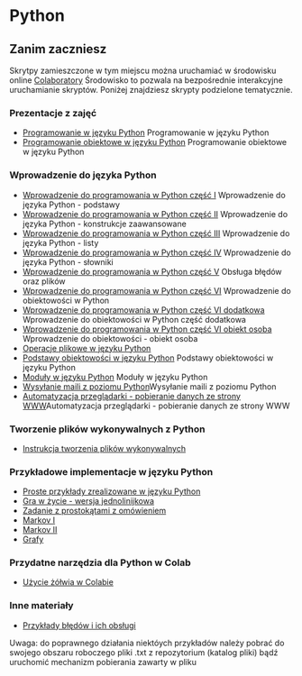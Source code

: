 # Python

## Zanim zaczniesz
Skrytpy zamieszczone w tym miejscu można uruchamiać w środowisku online [Colaboratory](https://colab.research.google.com) Środowisko to pozwala na bezpośrednie interakcyjne uruchamianie skryptów. Poniżej znajdziesz skrypty podzielone tematycznie.

### Prezentacje z zajęć
* [Programowanie w języku Python](https://github.com/rroszczyk/Python/blob/master/Prezentacje/Python_II.pdf) Programowanie w języku Python
* [Programowanie obiektowe w języku Python](https://github.com/rroszczyk/Python/blob/master/Prezentacje/Python_IV.pdf) Programowanie obiektowe w języku Python

### Wprowadzenie do języka Python
* [Wprowadzenie do programowania w Python część I](https://colab.research.google.com/github/rroszczyk/Python/blob/master/podstawy_programowania_w_Python_I.ipynb)
Wprowadzenie do języka Python - podstawy
* [Wprowadzenie do programowania w Python część II](https://colab.research.google.com/github/rroszczyk/Python/blob/master/podstawy_programowania_w_Python_II.ipynb)
Wprowadzenie do języka Python - konstrukcje zaawansowane
* [Wprowadzenie do programowania w Python część III](https://colab.research.google.com/github/rroszczyk/Python/blob/master/podstawy_programowania_w_Pyton_III.ipynb)
Wprowadzenie do języka Python - listy
* [Wprowadzenie do programowania w Python część IV](https://colab.research.google.com/github/rroszczyk/Python/blob/master/podstawy_programowania_w_Pyton_IV.ipynb)
Wprowadzenie do języka Python - słowniki
* [Wprowadzenie do programowania w Python część V](https://colab.research.google.com/github/rroszczyk/Python/blob/master/podstawy_programowania_w_Pyton_V.ipynb)
Obsługa błędów oraz plików
* [Wprowadzenie do programowania w Python część VI](https://colab.research.google.com/github/rroszczyk/Python/blob/master/podstawy_programowania_w_Pyton_VI.ipynb)
Wprowadzenie do obiektowości w Python
* [Wprowadzenie do programowania w Python część VI dodatkowa](https://colab.research.google.com/github/rroszczyk/Python/blob/master/podstawy_programowania_w_Pyton_VI_dodatkowe.ipynb)
Wprowadzenie do obiektowości w Python część dodatkowa
* [Wprowadzenie do programowania w Python część VI obiekt osoba](https://colab.research.google.com/github/rroszczyk/Python/blob/master/podstawy_programowania_w_Pyton_VI_osoba.ipynb)
Wprowadzenie do obiektowości - obiekt osoba
* [Operacje plikowe w języku Python](https://colab.research.google.com/github/rroszczyk/Python/blob/master/operacje_na_plikach.ipynb)
* [Podstawy obiektowości w języku Python](https://github.com/rroszczyk/Python/blob/master/obiektowy_python.ipynb) Podstawy obiektowości w języku Python
* [Moduły w języku Python](https://colab.research.google.com/github/rroszczyk/Python/blob/master/Python_cz_8.ipynb) Moduły w języku Python
* [Wysyłanie maili z poziomu Python](https://colab.research.google.com/github/rroszczyk/Python/blob/master/wysylanie_maili.ipynb)Wysyłanie maili z poziomu Python
* [Automatyzacja przeglądarki - pobieranie danych ze strony WWW](https://colab.research.google.com/github/rroszczyk/Python/blob/master/pobieranie_danych.ipynb)Automatyzacja przeglądarki - pobieranie danych ze strony WWW

### Tworzenie plików wykonywalnych z Python
* [Instrukcja tworzenia plików wykonywalnych](https://blog.roszczyk.net/python/python-tworzenie-plikow-wykonywalnych/)

### Przykładowe implementacje w języku Python
* [Proste przykłady zrealizowane w języku Python](https://colab.research.google.com/github/rroszczyk/Python/blob/master/Implementacje/przykladowe_zadania.ipynb)
* [Gra w życie - wersja jednolinijkowa](https://colab.research.google.com/github/rroszczyk/Python/blob/master/Implementacje/Zycie.ipynb)
* [Zadanie z prostokątami z omówieniem](https://colab.research.google.com/github/rroszczyk/Python/blob/master/Implementacje/zadanie_z_prostokatami.ipynb)
* [Markov I](https://colab.research.google.com/github/rroszczyk/Python/blob/master/Implementacje/errors.ipynb)
* [Markov II](https://colab.research.google.com/github/rroszczyk/Python/blob/master/Implementacje/markov.ipynb)
* [Grafy](https://colab.research.google.com/github/rroszczyk/Python/blob/master/Implementacje/graphs.ipynb)

### Przydatne narzędzia dla Python w Colab
* [Użycie żółwia w Colabie](https://colab.research.google.com/github/rroszczyk/Python/blob/master/zolw_w_Python.ipynb)

### Inne materiały
* [Przykłady błędów i ich obsługi](https://colab.research.google.com/github/rroszczyk/Python/blob/master/bledy_oprogramowania.ipynb)

Uwaga: do poprawnego działania niektóych przykładów należy pobrać do swojego obszaru roboczego pliki .txt z repozytorium (katalog pliki) bądź uruchomić mechanizm pobierania zawarty w pliku
